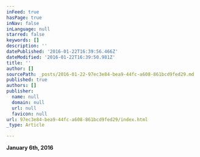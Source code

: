 ```yaml
---
inFeed: true
hasPage: true
inNav: false
inLanguage: null
starred: false
keywords: []
description: ''
datePublished: '2016-01-22T16:39:56.466Z'
dateModified: '2016-01-22T16:39:50.981Z'
title: ''
author: []
sourcePath: _posts/2016-01-22-97ec3e84-bea9-44fc-a608-861bcd9fed29.md
published: true
authors: []
publisher:
  name: null
  domain: null
  url: null
  favicon: null
url: 97ec3e84-bea9-44fc-a608-861bcd9fed29/index.html
_type: Article

---
```

**January 6th, 2016**